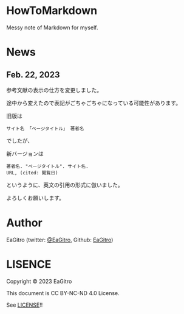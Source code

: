 # HowToMarkdown
Messy note of Markdown for myself.


# News

## Feb. 22, 2023 

参考文献の表示の仕方を変更しました。

途中から変えたので表記がごちゃごちゃになっている可能性があります。

旧版は
```
サイト名 「ページタイトル」 著者名
```
でしたが、

新バージョンは
```
著者名. "ページタイトル". サイト名.
URL, (cited: 閲覧日)
```
というように、英文の引用の形式に倣いました。

よろしくお願いします。


# Author

EaGitro (twitter: [@EaGitro](https://twitter.com/EaGitro), Github: [EaGitro](https://github.com/EaGitro))

# LISENCE

Copyright © 2023 EaGitro 

This document is CC BY-NC-ND 4.0 License.

See [LICENSE](https://github.com/EaGitro/HowToMarkdown/blob/main/LICENSE)!!
